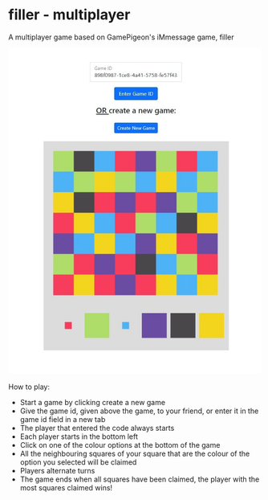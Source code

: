 # filler - multiplayer

A multiplayer game based on GamePigeon's iMmessage game, filler

![image](image1.jpg)

How to play:

- Start a game by clicking create a new game
- Give the game id, given above the game, to your friend, or enter it in the game id field in a new tab
- The player that entered the code always starts
- Each player starts in the bottom left
- Click on one of the colour options at the bottom of the game
- All the neighbouring squares of your square that are the colour of the option you selected will be claimed
- Players alternate turns
- The game ends when all squares have been claimed, the player with the most squares claimed wins!
